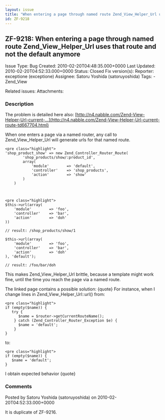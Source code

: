 ```yaml
---
layout: issue
title: "When entering a page through named route Zend_View_Helper_Url uses that route and not the default anymore"
id: ZF-9218
---
```


ZF-9218: When entering a page through named route Zend\_View\_Helper\_Url uses that route and not the default anymore
---------------------------------------------------------------------------------------------------------------------

 Issue Type: Bug Created: 2010-02-20T04:48:35.000+0000 Last Updated: 2010-02-20T04:52:33.000+0000 Status: Closed Fix version(s): 
 Reporter:  exceptione (exceptione)  Assignee:  Satoru Yoshida (satoruyoshida)  Tags: - Zend\_View
 
 Related issues: 
 Attachments: 
### Description

The problem is detailed here also: [http://n4.nabble.com/Zend-View-Helper-Url-current-…](http://n4.nabble.com/Zend-View-Helper-Url-current-route-td667704.html)

When one enters a page via a named router, any call to Zend\_View\_Helper\_Url will generate urls for that named route.

 
    <pre class="highlight">
    'shop_product_show' => new Zend_Controller_Router_Route(
            'shop_products/show/:product_id',
            array(
                'module'        => 'default',
                'controller'    => 'shop_products',
                'action'        => 'show'
            )
        ) 


 
    <pre class="highlight">
    $this->url(array(
        'module'        => 'foo',
        'controller'    => 'bar',
        'action'        => 'doh'
    ))
    
    // result: /shop_products/show/1 
    
    $this->url(array(
        'module'        => 'foo',
        'controller'    => 'bar',
        'action'        => 'doh'
    ), 'default');
    
    // result: /foo/bar/doh
    


This makes Zend\_View\_Helper\_Url brittle, because a template might work fine, until the time you reach the page via a named route.

The linked page contains a possible solution: {quote} For instance, when I change lines in Zend\_View\_Helper\_Url::url() from:

 
    <pre class="highlight">
    if (empty($name)) {
       try {
          $name = $router->getCurrentRouteName();
        } catch (Zend_Controller_Router_Exception $e) {
          $name = 'default';
        }
    }


to:

 
    <pre class="highlight">
    if (empty($name)) {
       $name = 'default';
    }


I obtain expected behavior {quote}

 

 

### Comments

Posted by Satoru Yoshida (satoruyoshida) on 2010-02-20T04:52:33.000+0000

It is duplicate of ZF-9216.

 

 